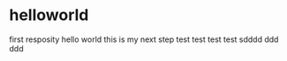 helloworld
==========

first resposity
hello world  this is my next step
test test test test
sdddd ddd  ddd

